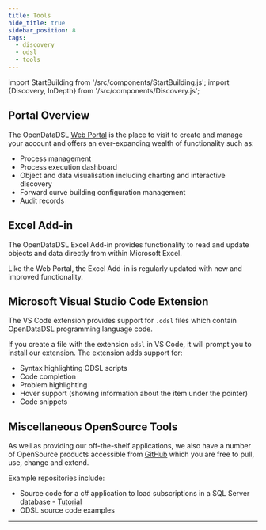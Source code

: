 ```yaml
---
title: Tools
hide_title: true
sidebar_position: 8
tags:
  - discovery
  - odsl
  - tools
---
```

import StartBuilding from '/src/components/StartBuilding.js';
import {Discovery, InDepth} from '/src/components/Discovery.js';

<Discovery title="Tools" text="This discovery guide gives an overview of the applications that OpenDataDSL has to offer including some OpenSource tools that could help you find the inspiration for your data management experience." />

## Portal Overview
The OpenDataDSL [Web Portal](https://portal.opendatadsl.com) is the place to visit to create and manage your account and offers an ever-expanding wealth of functionality such as:
* Process management
* Process execution dashboard
* Object and data visualisation including charting and interactive discovery
* Forward curve building configuration management
* Audit records

<InDepth href="/docs/user/portal" />

## Excel Add-in
The OpenDataDSL Excel Add-in provides functionality to read and update objects and data directly from within Microsoft Excel.

Like the Web Portal, the Excel Add-in is regularly updated with new and improved functionality. 

<InDepth href="/docs/user/excel" />

## Microsoft Visual Studio Code Extension
The VS Code extension provides support for `.odsl` files which contain OpenDataDSL programming language code.

If you create a file with the extension `odsl` in VS Code, it will prompt you to install our extension. 
The extension adds support for:
* Syntax highlighting ODSL scripts
* Code completion
* Problem highlighting
* Hover support (showing information about the item under the pointer)
* Code snippets

<InDepth href="/docs/user/vscode" />

## Miscellaneous OpenSource Tools
As well as providing our off-the-shelf applications, we also have a number of OpenSource products accessible from [GitHub](https://github.com/OpenDataDSL) which you are free to pull, use, change and extend.

Example repositories include:
* Source code for a c# application to load subscriptions in a SQL Server database - [Tutorial](/docs/tutorials/localsqlserver)
* ODSL source code examples

---

<StartBuilding />